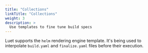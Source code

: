 ```yaml
---
title: "Collections"
linkTitle: "Collections"
weight: 3
description: >
  Use templates to fine tune build specs
---
```


Luet supports the `helm` rendering engine template. It's being used to interpolate `build.yaml` and `finalize.yaml` files before their execution.